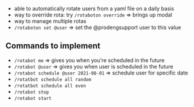 * able to automatically rotate users from a yaml file on a daily basis
* way to override rota: try `/rotaboton override` => brings up modal
* way to manage multiple rotas
* `/rotaboton set @user` => set the @prodengsupport user to this value

## Commands to implement

* `/rotabot me` => gives you when you're scheduled in the future
* `/rotabot @user` => gives you when user is scheduled in the future
* `/rotabot schedule @user 2021-08-01` => schedule user for specific date
* `/rotatbot schedule all random`
* `/rotatbot schedule all even`
* `/rotabot stop`
* `/rotabot start`
